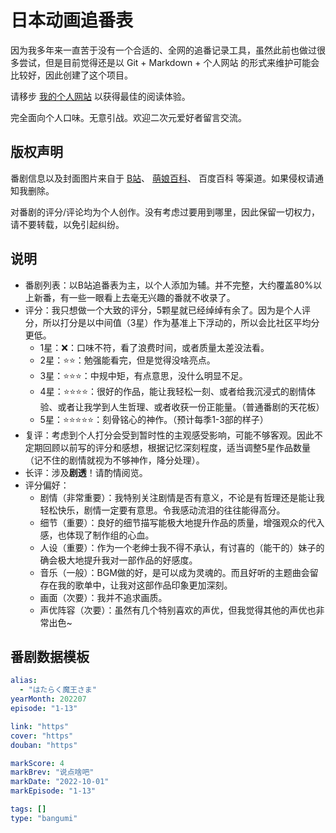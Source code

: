 # 日本动画追番表

因为我多年来一直苦于没有一个合适的、全网的追番记录工具，虽然此前也做过很多尝试，但是目前觉得还是以 Git + Markdown + 个人网站 的形式来维护可能会比较好，因此创建了这个项目。

请移步 [我的个人网站](https://lewinblog.com/bangumi/list) 以获得最佳的阅读体验。

完全面向个人口味。无意引战。欢迎二次元爱好者留言交流。

## 版权声明

番剧信息以及封面图片来自于 [B站](https://www.bilibili.com/)、 [萌娘百科](https://zh.moegirl.org/Mainpage)、 百度百科 等渠道。如果侵权请通知我删除。

对番剧的评分/评论均为个人创作。没有考虑过要用到哪里，因此保留一切权力，请不要转载，以免引起纠纷。

## 说明

- 番剧列表：以B站追番表为主，以个人添加为辅。并不完整，大约覆盖80%以上新番，有一些一眼看上去毫无兴趣的番就不收录了。
- 评分：我只想做一个大致的评分，5颗星就已经绰绰有余了。因为是个人评分，所以打分是以中间值（3星）作为基准上下浮动的，所以会比社区平均分更低。
    - 1星：❌：口味不符，看了浪费时间，或者质量太差没法看。
    - 2星：⭐⭐：勉强能看完，但是觉得没啥亮点。
    - 3星：⭐⭐⭐：中规中矩，有点意思，没什么明显不足。
    - 4星：⭐⭐⭐⭐：很好的作品，能让我轻松一刻、或者给我沉浸式的剧情体验、或者让我学到人生哲理、或者收获一份正能量。（普通番剧的天花板）
    - 5星：⭐⭐⭐⭐⭐：刻骨铭心的神作。（预计每季1-3部的样子）
- 复评：考虑到个人打分会受到暂时性的主观感受影响，可能不够客观。因此不定期回顾以前写的评分和感想，根据记忆深刻程度，适当调整5星作品数量（记不住的剧情就视为不够神作，降分处理）。
- 长评：涉及**剧透**！请酌情阅览。
- 评分偏好：
    + 剧情（非常重要）：我特别关注剧情是否有意义，不论是有哲理还是能让我轻松快乐，剧情一定要有意思。令我感动流泪的往往能得高分。
    + 细节（重要）：良好的细节描写能极大地提升作品的质量，增强观众的代入感，也体现了制作组的心血。
    + 人设（重要）：作为一个老绅士我不得不承认，有讨喜的（能干的）妹子的确会极大地提升我对一部作品的好感度。
    + 音乐（一般）：BGM做的好，是可以成为灵魂的。而且好听的主题曲会留存在我的歌单中，让我对这部作品印象更加深刻。
    + 画面（次要）：我并不追求画质。
    + 声优阵容（次要）：虽然有几个特别喜欢的声优，但我觉得其他的声优也非常出色~

## 番剧数据模板

```yaml
alias:
  - "はたらく魔王さま"
yearMonth: 202207
episode: "1-13"

link: "https"
cover: "https"
douban: "https"

markScore: 4
markBrev: "说点啥吧"
markDate: "2022-10-01"
markEpisode: "1-13"

tags: []
type: "bangumi"
```
